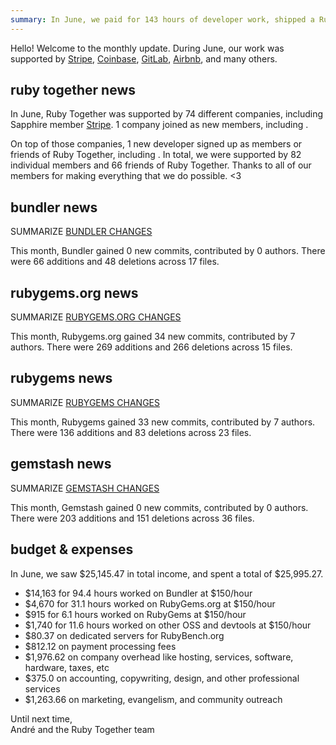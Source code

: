 ```yaml
---
summary: In June, we paid for 143 hours of developer work, shipped a RubyGems security release, and hired some security-focused help.
---
```


Hello! Welcome to the monthly update. During June, our work was supported by [Stripe](https://stripe.com), [Coinbase](https://coinbase.com), [GitLab](https://about.gitlab.com/), [Airbnb](http://airbnb.com), and many others.

## ruby together news



In June, Ruby Together was supported by 74 different companies, including Sapphire member [Stripe](https://stripe.com). 1 company joined as new members, including .

On top of those companies, 1 new developer signed up as members or friends of Ruby Together, including . In total, we were supported by 82 individual members and 66 friends of Ruby Together. Thanks to all of our members for making everything that we do possible. &lt;3

## bundler news

SUMMARIZE [BUNDLER CHANGES](https://github.com/bundler/bundler/compare/master@%7B2018-05-01%7D...master@%7B2018-06-01%7D)

This month, Bundler gained 0 new commits, contributed by 0 authors. There were 66 additions and 48 deletions across 17 files.

## rubygems.org news

SUMMARIZE [RUBYGEMS.ORG CHANGES](https://github.com/rubygems/rubygems.org/compare/master@%7B2018-05-01%7D...master@%7B2018-06-01%7D)

This month, Rubygems.org gained 34 new commits, contributed by 7 authors. There were 269 additions and 266 deletions across 15 files.

## rubygems news

SUMMARIZE [RUBYGEMS CHANGES](https://github.com/rubygems/rubygems/compare/master@%7B2018-05-01%7D...master@%7B2018-06-01%7D)

This month, Rubygems gained 33 new commits, contributed by 7 authors. There were 136 additions and 83 deletions across 23 files.

## gemstash news

SUMMARIZE [GEMSTASH CHANGES](https://github.com/bundler/gemstash/compare/master@%7B2018-05-01%7D...master@%7B2018-06-01%7D)

This month, Gemstash gained 0 new commits, contributed by 0 authors. There were 203 additions and 151 deletions across 36 files.

## budget &amp; expenses

In June, we saw $25,145.47 in total income, and spent a total of $25,995.27.

* $14,163 for 94.4 hours worked on Bundler at $150/hour
* $4,670 for 31.1 hours worked on RubyGems.org at $150/hour
* $915 for 6.1 hours worked on RubyGems at $150/hour
* $1,740 for 11.6 hours worked on other OSS and devtools at $150/hour
* $80.37 on dedicated servers for RubyBench.org
* $812.12 on payment processing fees
* $1,976.62 on company overhead like hosting, services, software, hardware, taxes, etc
* $375.0 on accounting, copywriting, design, and other professional services
* $1,263.66 on marketing, evangelism, and community outreach

Until next time,<br>
André and the Ruby Together team